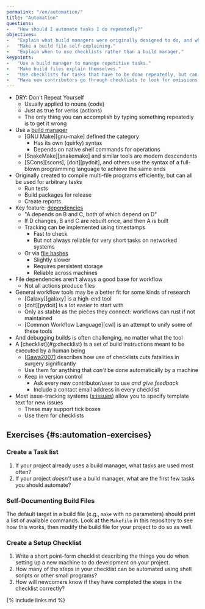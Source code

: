 ```yaml
---
permalink: "/en/automation/"
title: "Automation"
questions:
-   "How should I automate tasks I do repeatedly?"
objectives:
-   "Explain what build managers were originally designed to do, and what else they are now used to do."
-   "Make a build file self-explaining."
-   "Explain when to use checklists rather than a build manager."
keypoints:
-   "Use a build manager to manage repetitive tasks."
-   "Make build files explain themselves."
-   "Use checklists for tasks that have to be done repeatedly, but can't be done by a computer."
-   "Have new contributors go through checklists to look for omissions and inaccuracies."
---
```


-   DRY: Don't Repeat Yourself
    -   Usually applied to nouns (code)
    -   Just as true for verbs (actions)
    -   The only thing you can accomplish by typing something repeatedly is to get it wrong
-   Use a [build manager](#g:build-manager)
    -   [GNU Make][gnu-make] defined the category
        -   Has its own (quirky) syntax
        -   Depends on native shell commands for operations
    -   [SnakeMake][snakemake] and similar tools are modern descendents
    -   [SCons][scons], [doit][pydoit], and others use the syntax of a full-blown programming language to achieve the same ends
-   Originally created to compile multi-file programs efficiently, but can all be used for arbitrary tasks
    -   Run tests
    -   Build packages for release
    -   Create reports
-   Key feature: [dependencies](#g:dependency)
    -   "A depends on B and C, both of which depend on D"
    -   If D changes, B and C are rebuilt once, and then A is built
    -   Tracking can be implemented using timestamps
        -   Fast to check
        -   But not always reliable for very short tasks on networked systems
    -   Or via [file hashes](#g:hashing)
        -   Slightly slower
        -   Requires persistent storage
        -   Reliable across machines
-   File dependencies aren't always a good base for workflow
    -   Not all actions produce files
-   General workflow tools may be a better fit for some kinds of research
    -   [Galaxy][galaxy] is a high-end tool
    -   [doit][pydoit] is a lot easier to start with
    -   Only as stable as the pieces they connect: workflows can rust if not maintained
    -   [Common Workflow Language][cwl] is an attempt to unify some of these tools
-   And debugging builds is often challenging, no matter what the tool
-   A [checklist]{#g:checklist} is a set of build instructions meant to be executed by a human being
    -   [[Gawa2007](#CITE)] describes how use of checklists cuts fatalities in surgery significantly
    -   Use them for anything that *can't* be done automatically by a machine
    -   Keep in version control
        -   Ask every new contributor/user to use *and give feedback*
        -   Include a contact email address in every checklist
-   Most issue-tracking systems ([s:issues](#CHAPTER)) allow you to specify template text for new issues
    -   These may support tick boxes
    -   Use them for checklists

## Exercises {#s:automation-exercises}

### Create a Task list

1.  If your project already uses a build manager,
    what tasks are used most often?
2.  If your project *doesn't* use a build manager,
    what are the first few tasks you should automate?

### Self-Documenting Build Files

The default target in a build file (e.g., `make` with no parameters)
should print a list of available commands.
Look at the `Makefile` in this repository to see how this works,
then modify the build file for your project to do so as well.

### Create a Setup Checklist

1.  Write a short point-form checklist describing the things you do
    when setting up a new machine to do development on your project.
2.  How many of the steps in your checklist can be automated using shell scripts or other small programs?
3.  How will newcomers know if they have completed the steps in the checklist correctly?

{% include links.md %}
